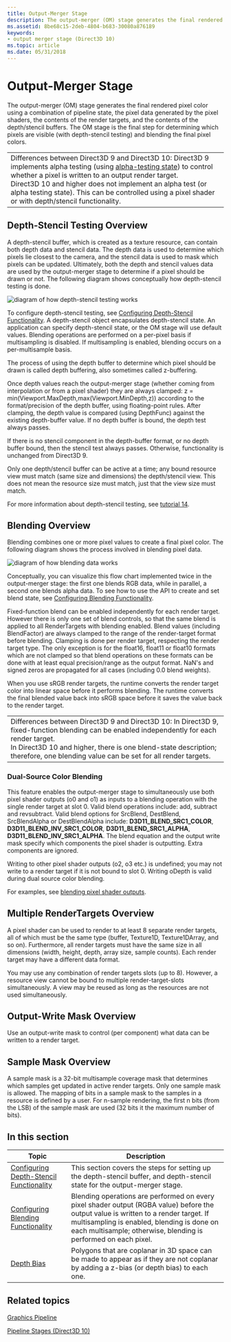 ```yaml
---
title: Output-Merger Stage
description: The output-merger (OM) stage generates the final rendered pixel color using a combination of pipeline state, the pixel data generated by the pixel shaders, the contents of the render targets, and the contents of the depth/stencil buffers.
ms.assetid: 8be68c15-2deb-4804-b683-30080a876189
keywords:
- output merger stage (Direct3D 10)
ms.topic: article
ms.date: 05/31/2018
---
```


# Output-Merger Stage

The output-merger (OM) stage generates the final rendered pixel color using a combination of pipeline state, the pixel data generated by the pixel shaders, the contents of the render targets, and the contents of the depth/stencil buffers. The OM stage is the final step for determining which pixels are visible (with depth-stencil testing) and blending the final pixel colors.



|                                                                                                                                                                                                                                                                                                                                                                                                             |
|-------------------------------------------------------------------------------------------------------------------------------------------------------------------------------------------------------------------------------------------------------------------------------------------------------------------------------------------------------------------------------------------------------------|
| Differences between Direct3D 9 and Direct3D 10: Direct3D 9 implements alpha testing (using [alpha-testing state](https://docs.microsoft.com/windows/desktop/direct3d9/alpha-testing-state)) to control whether a pixel is written to an output render target.<br/> Direct3D 10 and higher does not implement an alpha test (or alpha testing state). This can be controlled using a pixel shader or with depth/stencil functionality.<br/> |



 

## Depth-Stencil Testing Overview

A depth-stencil buffer, which is created as a texture resource, can contain both depth data and stencil data. The depth data is used to determine which pixels lie closest to the camera, and the stencil data is used to mask which pixels can be updated. Ultimately, both the depth and stencil values data are used by the output-merger stage to determine if a pixel should be drawn or not. The following diagram shows conceptually how depth-stencil testing is done.

![diagram of how depth-stencil testing works](images/d3d10-depth-stencil-test.png)

To configure depth-stencil testing, see [Configuring Depth-Stencil Functionality](d3d10-graphics-programming-guide-depth-stencil.md). A depth-stencil object encapsulates depth-stencil state. An application can specify depth-stencil state, or the OM stage will use default values. Blending operations are performed on a per-pixel basis if multisampling is disabled. If multisampling is enabled, blending occurs on a per-multisample basis.

The process of using the depth buffer to determine which pixel should be drawn is called depth buffering, also sometimes called z-buffering.

Once depth values reach the output-merger stage (whether coming from interpolation or from a pixel shader) they are always clamped: z = min(Viewport.MaxDepth,max(Viewport.MinDepth,z)) according to the format/precision of the depth buffer, using floating-point rules. After clamping, the depth value is compared (using DepthFunc) against the existing depth-buffer value. If no depth buffer is bound, the depth test always passes.

If there is no stencil component in the depth-buffer format, or no depth buffer bound, then the stencil test always passes. Otherwise, functionality is unchanged from Direct3D 9.

Only one depth/stencil buffer can be active at a time; any bound resource view must match (same size and dimensions) the depth/stencil view. This does not mean the resource size must match, just that the view size must match.

For more information about depth-stencil testing, see [tutorial 14](https://msdn.microsoft.com/library/Ee416550(v=VS.85).aspx).

## Blending Overview

Blending combines one or more pixel values to create a final pixel color. The following diagram shows the process involved in blending pixel data.

![diagram of how blending data works](images/d3d10-blend-state.png)

Conceptually, you can visualize this flow chart implemented twice in the output-merger stage: the first one blends RGB data, while in parallel, a second one blends alpha data. To see how to use the API to create and set blend state, see [Configuring Blending Functionality](d3d10-graphics-programming-guide-blend-state.md).

Fixed-function blend can be enabled independently for each render target. However there is only one set of blend controls, so that the same blend is applied to all RenderTargets with blending enabled. Blend values (including BlendFactor) are always clamped to the range of the render-target format before blending. Clamping is done per render target, respecting the render target type. The only exception is for the float16, float11 or float10 formats which are not clamped so that blend operations on these formats can be done with at least equal precision/range as the output format. NaN's and signed zeros are propagated for all cases (including 0.0 blend weights).

When you use sRGB render targets, the runtime converts the render target color into linear space before it performs blending. The runtime converts the final blended value back into sRGB space before it saves the value back to the render target.



|                                                                                                                                                                                                                                                                                                     |
|-----------------------------------------------------------------------------------------------------------------------------------------------------------------------------------------------------------------------------------------------------------------------------------------------------|
| Differences between Direct3D 9 and Direct3D 10: In Direct3D 9, fixed-function blending can be enabled independently for each render target.<br/> In Direct3D 10 and higher, there is one blend-state description; therefore, one blending value can be set for all render targets.<br/> |



 

### Dual-Source Color Blending

This feature enables the output-merger stage to simultaneously use both pixel shader outputs (o0 and o1) as inputs to a blending operation with the single render target at slot 0. Valid blend operations include: add, subtract and revsubtract. Valid blend options for SrcBlend, DestBlend, SrcBlendAlpha or DestBlendAlpha include: **D3D11\_BLEND\_SRC1\_COLOR**, **D3D11\_BLEND\_INV\_SRC1\_COLOR**, **D3D11\_BLEND\_SRC1\_ALPHA**, **D3D11\_BLEND\_INV\_SRC1\_ALPHA**. The blend equation and the output write mask specify which components the pixel shader is outputting. Extra components are ignored.

Writing to other pixel shader outputs (o2, o3 etc.) is undefined; you may not write to a render target if it is not bound to slot 0. Writing oDepth is valid during dual source color blending.

For examples, see [blending pixel shader outputs](d3d10-graphics-programming-guide-blend-state.md).

## Multiple RenderTargets Overview

A pixel shader can be used to render to at least 8 separate render targets, all of which must be the same type (buffer, Texture1D, Texture1DArray, and so on). Furthermore, all render targets must have the same size in all dimensions (width, height, depth, array size, sample counts). Each render target may have a different data format.

You may use any combination of render targets slots (up to 8). However, a resource view cannot be bound to multiple render-target-slots simultaneously. A view may be reused as long as the resources are not used simultaneously.

## Output-Write Mask Overview

Use an output-write mask to control (per component) what data can be written to a render target.

## Sample Mask Overview

A sample mask is a 32-bit multisample coverage mask that determines which samples get updated in active render targets. Only one sample mask is allowed. The mapping of bits in a sample mask to the samples in a resource is defined by a user. For n-sample rendering, the first n bits (from the LSB) of the sample mask are used (32 bits it the maximum number of bits).

## 

## In this section



| Topic                                                                                                    | Description                                                                                                                                                                                                                                                      |
|----------------------------------------------------------------------------------------------------------|------------------------------------------------------------------------------------------------------------------------------------------------------------------------------------------------------------------------------------------------------------------|
| [Configuring Depth-Stencil Functionality](d3d10-graphics-programming-guide-depth-stencil.md)<br/> | This section covers the steps for setting up the depth-stencil buffer, and depth-stencil state for the output-merger stage.<br/>                                                                                                                           |
| [Configuring Blending Functionality](d3d10-graphics-programming-guide-blend-state.md)<br/>        | Blending operations are performed on every pixel shader output (RGBA value) before the output value is written to a render target. If multisampling is enabled, blending is done on each multisample; otherwise, blending is performed on each pixel.<br/> |
| [Depth Bias](d3d10-graphics-programming-guide-output-merger-stage-depth-bias.md)<br/>             | Polygons that are coplanar in 3D space can be made to appear as if they are not coplanar by adding a z-bias (or depth bias) to each one.<br/>                                                                                                              |



 

## Related topics

<dl> <dt>

[Graphics Pipeline](overviews-direct3d-11-graphics-pipeline.md)
</dt> <dt>

[Pipeline Stages (Direct3D 10)](https://docs.microsoft.com/windows/desktop/direct3d10/d3d10-graphics-programming-guide-pipeline-stages)
</dt> </dl>

 

 





